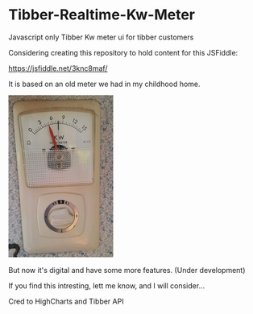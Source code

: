 # Tibber-Realtime-Kw-Meter
Javascript only Tibber Kw meter ui for tibber customers

Considering creating this repository to hold content for this JSFiddle: 

https://jsfiddle.net/3knc8maf/

It is based on an old meter we had in my childhood home.

![Original meter](https://github.com/gulars/Tibber-Realtime-Kw-Meter/blob/main/originalMeter2.jpg?raw=true)

But now it's digital and have some more features. (Under development)

If you find this intresting, lett me know, and I will consider...

Cred to HighCharts and Tibber API
